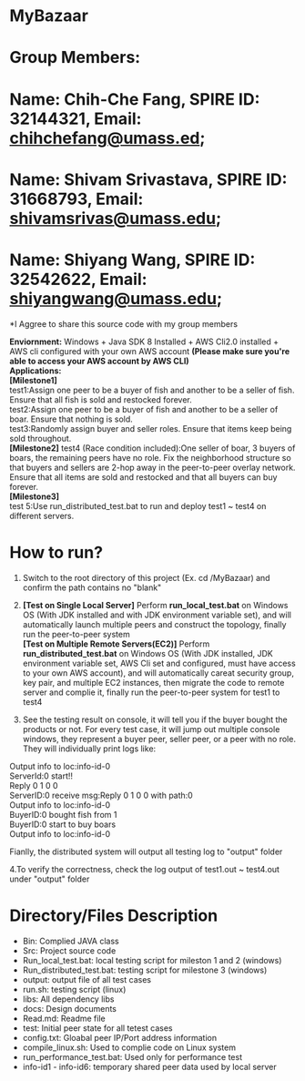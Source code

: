 # MyBazaar
# Group Members: 
# Name: Chih-Che Fang, SPIRE ID: 32144321, Email: chihchefang@umass.ed;
# Name: Shivam Srivastava, SPIRE ID: 31668793, Email: shivamsrivas@umass.edu; 
# Name: Shiyang Wang, SPIRE ID: 32542622, Email: shiyangwang@umass.edu;

*I Aggree to share this source code with my group members

**Enviornment:**  Windows + Java SDK 8 Installed  + AWS Cli2.0 installed + AWS cli configured with your own AWS account **(Please make sure you're able to access your AWS account by AWS CLI)**  
**Applications:**   
**[Milestone1]**  
test1:Assign one peer to be a buyer of fish and another to be a seller of fish. Ensure that all fish is sold and restocked forever.  
test2:Assign one peer to be a buyer of fish and another to be a seller of boar. Ensure that nothing is sold.  
test3:Randomly assign buyer and seller roles. Ensure that items keep being sold throughout.  
**[Milestone2]**
test4 (Race condition included):One seller of boar, 3 buyers of boars, the remaining peers have no role. Fix the neighborhood structure so that buyers and sellers are 2-hop away in the peer-to-peer overlay network. Ensure that all items are sold and restocked and that all buyers can buy forever.  
**[Milestone3]**  
test 5:Use run_distributed_test.bat to run and deploy test1 ~ test4 on different servers.

# How to run?  

1. Switch to the root directory of this project (Ex. cd /MyBazaar) and confirm the path contains no "blank"  

2. **[Test on Single Local Server]** Perform **run_local_test.bat** on Windows OS (With JDK installed and with JDK environment variable set), and will automatically launch multiple peers and construct the topology, finally run the peer-to-peer system  
**[Test on Multiple Remote Servers(EC2)]** Perform **run_distributed_test.bat** on Windows OS (With JDK installed, JDK environment variable set, AWS Cli set and configured, must have access to your own AWS account), and will automatically careat security group, key pair, and multiple EC2 instances, then migrate the code to remote server and complie it, finally run the peer-to-peer system for test1 to test4

3. See the testing result on console, it will tell you if the buyer bought the products or not. For every test case, it will jump out multiple console windows, they represent a buyer peer, seller peer, or a peer with no role. They will individually print logs like:  

Output info to loc:info-id-0  
ServerId:0 start!!  
Reply 0 1 0 0  
ServerID:0 receive msg:Reply 0 1 0 0 with path:0  
Output info to loc:info-id-0  
BuyerID:0 bought fish from 1  
BuyerID:0 start to buy boars  
Output info to loc:info-id-0  

Fianlly, the distributed system will output all testing log to "output" folder

4.To verify the correctness, check the log output of test1.out ~ test4.out under "output" folder  


# Directory/Files Description
-	Bin: Complied JAVA class
-	Src: Project source code
-	Run_local_test.bat: local testing script for mileston 1 and 2 (windows)
-	Run_distributed_test.bat: testing script for milestone 3 (windows)
-	output: output file of all test cases
-	run.sh: testing script (linux)
-	libs: All dependency libs
-	docs: Design documents
-	Read.md: Readme file
-	test: Initial peer state for all tetest cases 
-	config.txt: Gloabal peer IP/Port address information
-	compile_linux.sh: Used to complie code on Linux system
-	run_performance_test.bat: Used only for performance test
-	info-id1 - info-id6: temporary shared peer data used by local server
